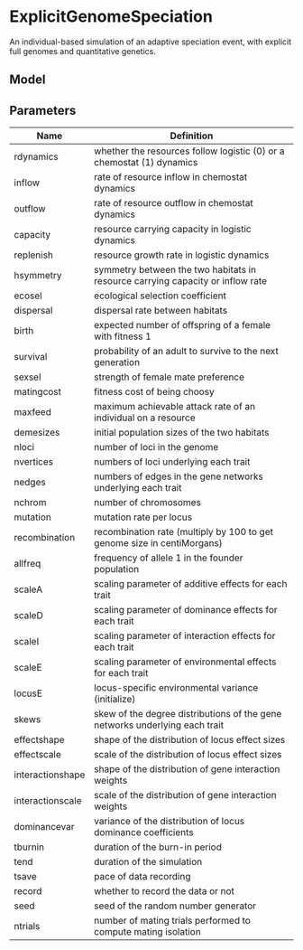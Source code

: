 # ExplicitGenomeSpeciation

An individual-based simulation of an adaptive speciation event, with explicit full genomes and quantitative genetics.

## Model

## Parameters

Name | Definition
---|---
rdynamics | whether the resources follow logistic (0) or a chemostat (1) dynamics
inflow | rate of resource inflow in chemostat dynamics
outflow | rate of resource outflow in chemostat dynamics
capacity | resource carrying capacity in logistic dynamics
replenish | resource growth rate in logistic dynamics
hsymmetry | symmetry between the two habitats in resource carrying capacity or inflow rate
ecosel | ecological selection coefficient
dispersal | dispersal rate between habitats
birth | expected number of offspring of a female with fitness 1
survival | probability of an adult to survive to the next generation
sexsel | strength of female mate preference
matingcost | fitness cost of being choosy
maxfeed | maximum achievable attack rate of an individual on a resource
demesizes | initial population sizes of the two habitats
nloci | number of loci in the genome
nvertices | numbers of loci underlying each trait
nedges | numbers of edges in the gene networks underlying each trait
nchrom | number of chromosomes
mutation | mutation rate per locus
recombination | recombination rate (multiply by 100 to get genome size in centiMorgans)
allfreq | frequency of allele 1 in the founder population
scaleA | scaling parameter of additive effects for each trait
scaleD | scaling parameter of dominance effects for each trait
scaleI | scaling parameter of interaction effects for each trait
scaleE | scaling parameter of environmental effects for each trait
locusE | locus-specific environmental variance (initialize)
skews | skew of the degree distributions of the gene networks underlying each trait
effectshape | shape of the distribution of locus effect sizes
effectscale | scale of the distribution of locus effect sizes
interactionshape | shape of the distribution of gene interaction weights
interactionscale | scale of the distribution of gene interaction weights
dominancevar | variance of the distribution of locus dominance coefficients
tburnin | duration of the burn-in period
tend | duration of the simulation
tsave | pace of data recording
record | whether to record the data or not
seed | seed of the random number generator
ntrials | number of mating trials performed to compute mating isolation

